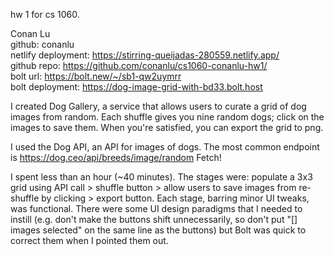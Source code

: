 hw 1 for cs 1060.

Conan Lu  
github: conanlu  
netlify deployment: https://stirring-queijadas-280559.netlify.app/  
github repo: https://github.com/conanlu/cs1060-conanlu-hw1/  
bolt url: https://bolt.new/~/sb1-qw2uymrr  
bolt deployment: https://dog-image-grid-with-bd33.bolt.host   

I created Dog Gallery, a service that allows users to curate a grid of dog images from random. Each shuffle gives you nine random dogs; click on the images to save them. When you're satisfied, you can export the grid to png.

I used the Dog API, an API for images of dogs. The most common endpoint is https://dog.ceo/api/breeds/image/random Fetch!
 
I spent less than an hour (~40 minutes). The stages were: populate a 3x3 grid using API call > shuffle button > allow users to save images from re-shuffle by clicking > export button. Each stage, barring minor UI tweaks, was functional. There were some UI design paradigms that I needed to instill (e.g. don't make the buttons shift unnecessarily, so don't put "[] images selected" on the same line as the buttons) but Bolt was quick to correct them when I pointed them out.
